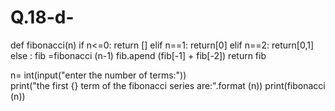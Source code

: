# Q.18-d-
def fibonacci(n)
  if n<=0:
    return []
  elif n==1:
    return[0]
  elif n==2:
    return[0,1]
  else :
     fib =fibonacci (n-1)
     fib.apend (fib[-1] + fib[-2])
     return fib

n= int(input("enter the number of terms:"))     
print("the first {} term of the fibonacci series are:".format (n))
print(fibonacci (n))
